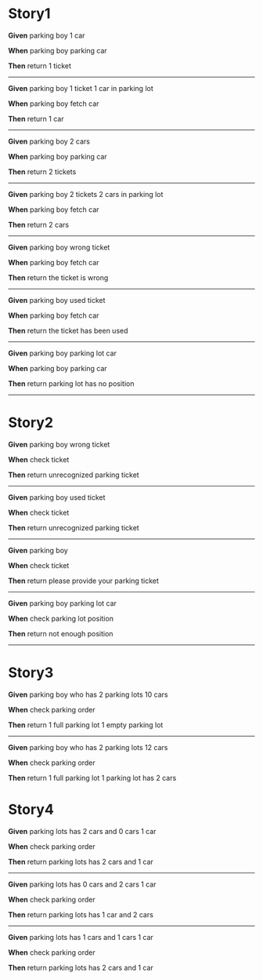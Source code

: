 # Story1

**Given** parking boy 1 car

**When** parking boy parking car

**Then** return 1 ticket

---
**Given** parking boy 1 ticket 1 car in parking lot

**When** parking boy fetch car

**Then** return 1 car

---
**Given** parking boy 2 cars

**When** parking boy parking car

**Then** return 2 tickets

---
**Given** parking boy 2 tickets 2 cars in parking lot

**When** parking boy fetch car

**Then** return 2 cars

---
**Given** parking boy wrong ticket

**When** parking boy fetch car

**Then** return the ticket is wrong

---
**Given** parking boy used ticket

**When** parking boy fetch car

**Then** return the ticket has been used

---
**Given** parking boy parking lot car

**When** parking boy parking car

**Then** return parking lot has no position

---
# Story2

**Given** parking boy wrong ticket

**When** check ticket

**Then** return unrecognized parking ticket

---
**Given** parking boy used ticket

**When** check ticket

**Then** return unrecognized parking ticket

---
**Given** parking boy

**When** check ticket

**Then** return please provide your parking ticket

---
**Given** parking boy parking lot car

**When** check parking lot position 

**Then** return not enough position

---
# Story3

**Given** parking boy who has 2 parking lots 10 cars

**When** check parking order

**Then** return 1 full parking lot 1 empty parking lot

---
**Given** parking boy who has 2 parking lots 12 cars

**When** check parking order

**Then** return 1 full parking lot 1 parking lot has 2 cars

# Story4

**Given** parking lots has 2 cars and 0 cars 1 car

**When** check parking order

**Then** return parking lots has 2 cars and 1 car

---
**Given** parking lots has 0 cars and 2 cars 1 car

**When** check parking order

**Then** return parking lots has 1 car and 2 cars

---
**Given** parking lots has 1 cars and 1 cars 1 car

**When** check parking order

**Then** return parking lots has 2 cars and 1 car